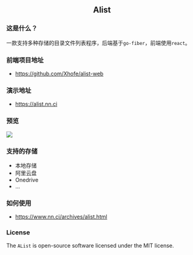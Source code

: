 <h2 align="center">Alist</h2>

### 这是什么？

一款支持多种存储的目录文件列表程序，后端基于`go-fiber`，前端使用`react`。

### 前端项目地址

- https://github.com/Xhofe/alist-web

### 演示地址

- https://alist.nn.ci

### 预览

<a href="https://alist.nn.ci/"><img src="https://store.heytapimage.com/cdo-portal/feedback/202111/03/695ef77854a144e928518efde38db97a.png"></a>

### 支持的存储

- 本地存储
- 阿里云盘
- Onedrive
- ...

### 如何使用

- https://www.nn.ci/archives/alist.html

### License

The `AList` is open-source software licensed under the MIT license.
